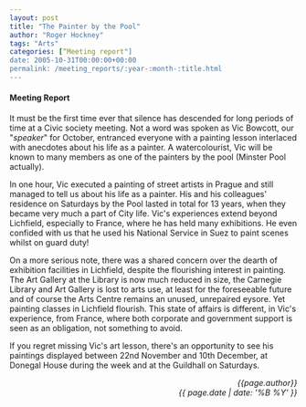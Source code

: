 ```yaml
---
layout: post
title: "The Painter by the Pool"
author: "Roger Hockney"
tags: "Arts"
categories: [“Meeting report"]
date: 2005-10-31T00:00:00+00:00
permalink: /meeting_reports/:year-:month-:title.html
---
```

#### Meeting Report ####

It must be the first time ever that silence has descended for long periods of time at a Civic society meeting. Not a word was spoken as Vic Bowcott, our "*speaker*" for October, entranced everyone with a painting lesson interlaced with anecdotes about his life as a painter. A watercolourist, Vic will be known to many members as one of the painters by the pool (Minster Pool actually). 

In one hour, Vic executed a painting of street artists in Prague and still managed to tell us about his life as a painter. His and his colleagues' residence on Saturdays by the Pool lasted in total for 13 years, when they became very much a part of City life. Vic's experiences extend beyond Lichfield, especially to France, where he has held many exhibitions. He even confided with us that he used his National Service in Suez to paint scenes whilst on guard duty! 

On a more serious note, there was a shared concern over the dearth of exhibition facilities in Lichfield, despite the flourishing interest in painting. The Art Gallery at the Library is now much reduced in size, the Carnegie Library and Art Gallery is lost to arts use, at least for the foreseeable future and of course the Arts Centre remains an unused, unrepaired eysore. Yet painting classes in Lichfield flourish. This state of affairs is different, in Vic's experience, from France, where both corporate and government support is seen as an obligation, not something to avoid. 

If you regret missing Vic's art lesson, there's an opportunity to see his paintings displayed between 22nd November and 10th December, at Donegal House during the week and at the Guildhall on Saturdays. 

<p align="right"><i> {{page.author}} <br> {{ page.date | date: '%B %Y' }} </i></p>
